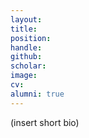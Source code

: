```yaml
---
layout: 
title: 
position:
handle: 
github: 
scholar:
image: 
cv: 
alumni: true
---
```



(insert short bio)